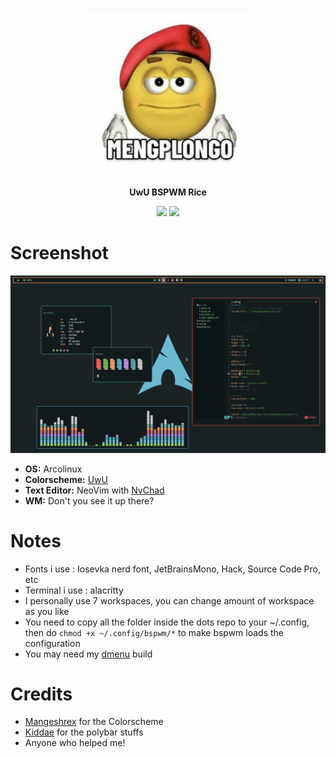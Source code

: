 <p align="center">
  <img width="50%" src="assets/mengplongo.png" />
</p>

<p align="center">
  <b> UwU BSPWM Rice </b>
</p>

<p align="center">
<img src="https://img.shields.io/github/license/samuelnihbos/uwu-rice"> <img src="https://img.shields.io/github/issues/samuelnihbos/uwu-rice">
</p>

# Screenshot
![screenshot](assets/1.png)

- **OS:** Arcolinux
- **Colorscheme:** [UwU](https://github.com/mangeshrex/uwu.vim)
- **Text Editor:** NeoVim with [NvChad](https://github.com/NvChad/NvChad)
- **WM:** Don't you see it up there?

# Notes

- Fonts i use : Iosevka nerd font, JetBrainsMono, Hack, Source Code Pro, etc
- Terminal i use : alacritty
- I personally use 7 workspaces, you can change amount of workspace as you like
- You need to copy all the folder inside the dots repo to your ~/.config, then do ```chmod +x ~/.config/bspwm/*``` to make bspwm loads the configuration
- You may need my [dmenu](https://github.com/samuelnihbos/dmenu-samuel) build

# Credits

- [Mangeshrex](https://github.com/Mangeshrex) for the Colorscheme
- [Kiddae](https://github.com/kiddae) for the polybar stuffs
- Anyone who helped me!
